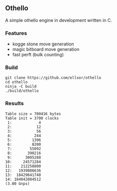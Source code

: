 ## Othello

A simple othello engine in development written in C.

### Features
- kogge stone move generation
- magic bitboard move generation
- fast perft (bulk counting)

### Build
```
git clone https://github.com/ellxor/othello
cd othello
ninja -C build
./build/othello
```

### Results
```
Table size = 700416 bytes
Table init = 3700 clocks
 1:            4
 2:           12
 3:           56
 4:          244
 5:         1396
 6:         8200
 7:        55092
 8:       390216
 9:      3005288
10:     24571284
11:    212258800
12:   1939886636
13:  18429641748
14: 184042084512
(3.00 Gnps)
```
